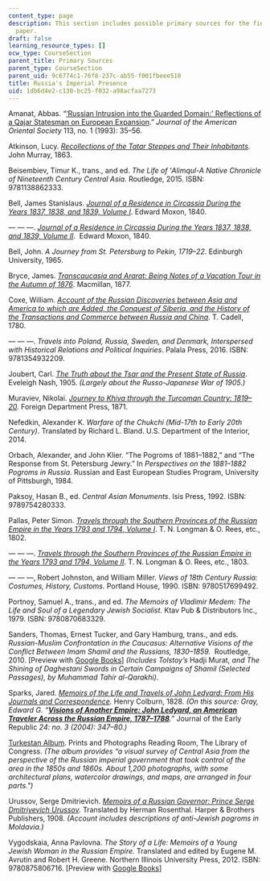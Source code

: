 ```yaml
---
content_type: page
description: This section includes possible primary sources for the final research
  paper.
draft: false
learning_resource_types: []
ocw_type: CourseSection
parent_title: Primary Sources
parent_type: CourseSection
parent_uid: 9c6774c1-76f8-237c-ab55-f001fbeee510
title: Russia's Imperial Presence
uid: 1db6d4e2-c130-bc25-f032-a98acfaa7273
---
```

Amanat, Abbas. “[‘Russian Intrusion into the Guarded Domain:’ Reflections of a Qajar Statesman on European Expansion](https://go.gale.com/ps/anonymous?id=GALE%7CA14320847&sid=googleScholar&v=2.1&it=r&linkaccess=abs&issn=00030279&p=AONE&sw=w).” *Journal of the American Oriental Society* 113, no. 1 (1993): 35–56.

Atkinson, Lucy. [*Recollections of the Tatar Steppes and Their Inhabitants*](https://www.google.com/books/edition/Recollections_of_Tartar_Steppes_and_Thei/MHgEAAAAYAAJ?hl=en&gbpv=1). John Murray, 1863. 

Beisembiev, Timur K., trans., and ed. *The Life of ʻAlimqul-A Native Chronicle of Nineteenth Century Central Asia.* Routledge, 2015. ISBN: 9781138862333. 

Bell, James Stanislaus. [*Journal of a Residence in Circassia During the Years 1837, 1838, and 1839, Volume I*](https://www.google.com/books/edition/Journal_of_a_Residence_in_Circassia_Duri/WtlAAQAAMAAJ?hl=en&gbpv=1). Edward Moxon, 1840.

— — —. [*Journal of a Residence in Circassia During the Years 1837, 1838, and 1839, Volume II*](https://www.google.com/books/edition/Journal_of_a_Residence_in_Circassia_Duri/SNlAAQAAMAAJ?hl=en&gbpv=1).  Edward Moxon, 1840.

Bell, John. *A Journey from St. Petersburg to Pekin, 1719–22*. Edinburgh University, 1965. 

Bryce, James. [*Transcaucasia and Ararat: Being Notes of a Vacation Tour in the Autumn of 1876*](https://www.google.com/books/edition/Transcaucasia_and_Ararat/Ph47AAAAYAAJ?hl=en&gbpv=1). Macmillan, 1877.

Coxe, William. [*Account of the Russian Discoveries between Asia and America to which are Added, the Conquest of Siberia, and the History of the Transactions and Commerce between Russia and China*](https://www.google.com/books/edition/Account_of_the_Russian_Discoveries_Betwe/C35cAAAAcAAJ?hl=en&gbpv=1). T. Cadell, 1780. 

— — —. *Travels into Poland, Russia, Sweden, and Denmark, Interspersed with Historical Relations and Political Inquiries*. Palala Press, 2016. ISBN: 9781354932209.

Joubert, Carl. [*The Truth about the Tsar and the Present State of Russia*](https://www.google.com/books/edition/The_Truth_about_the_Tsar_and_the_Present/5BkpAAAAYAAJ?hl=en&gbpv=1). Eveleigh Nash, 1905. *(Largely about the Russo-Japanese War of 1905.)*

Muraviev, Nikolai. [*Journey to Khiva through the Turcoman Country: 1819–20*](https://www.google.com/books/edition/Muraviev_s_Journey_to_Khiva_Through_the/fScAAAAAQAAJ?hl=en&gbpv=1)*.* Foreign Department Press, 1871.

Nefedkin, Alexander K. *Warfare of the Chukchi (Mid-17th to Early 20th Century)*. Translated by Richard L. Bland. U.S. Department of the Interior, 2014.

Orbach, Alexander, and John Klier. “The Pogroms of 1881–1882,” and “The Response from St. Petersburg Jewry.” In *Perspectives on the 1881–1882 Pogroms in Russia*. Russian and East European Studies Program, University of Pittsburgh, 1984.

Paksoy, Hasan B., ed. *Central Asian Monuments*. Isis Press, 1992. ISBN: 9789754280333. 

Pallas, Peter Simon. [*Travels through the Southern Provinces of the Russian Empire in the Years 1793 and 1794*, *Volume I*](https://www.google.com/books/edition/_/Ex9fAAAAcAAJ?hl=en&gbpv=1). T. N. Longman & O. Rees, etc., 1802.

— — —. [*Travels through the Southern Provinces of the Russian Empire in the Years 1793 and 1794, Volume II*](https://www.google.com/books/edition/Travel_Through_the_Southern_Provinces_of/KR9fAAAAcAAJ?hl=en&gbpv=1). T. N. Longman & O. Rees, etc., 1803.

— — —, Robert Johnston, and William Miller. *Views of 18th Century Russia: Costumes, History, Customs.* Portland House, 1990. ISBN: 9780517699492. 

Portnoy, Samuel A., trans., and ed. *The Memoirs of Vladimir Medem: The Life and Soul of a Legendary Jewish Socialist.* Ktav Pub & Distributors Inc., 1979. ISBN: 9780870683329. 

Sanders, Thomas, Ernest Tucker, and Gary Hamburg, trans., and eds. *Russian-Muslim Confrontation in the Caucasus: Alternative Visions of the Conflict Between Imam Shamil and the Russians, 1830–1859.*  Routledge, 2010. \[Preview with [Google Books](https://www.google.com/books/edition/Russian_Muslim_Confrontation_in_the_Cauc/DXsXH22ht-EC?hl=en&gbpv=1)\] *(Includes Tolstoy’s* Hadji Murat, *and The Shining of Daghestani Swords in Certain Campaigns of Shamil (Selected Passages), by Muhammad Tahir al-Qarakhi)*.

Sparks, Jared. [*Memoirs of the Life and Travels of John Ledyard: From His Journals and Correspondence*](https://www.google.com/books/edition/Memoirs_of_the_Life_and_Travels_of_John/qBM6AAAAcAAJ?hl=en&gbpv=1)*.* Henry Colburn, 1828. *(On this source: Gray, Edward G. “*[***Visions of Another Empire: John Ledyard, an American Traveler Across the Russian Empire, 1787–1788***](https://www.semanticscholar.org/paper/Visions-of-Another-Empire-John-Ledyard%2C-an-American-Gray/c0cd27e4425d70cc7d19cacdcdc04aa0e7f05206)*.”* Journal of the Early Republic *24: no. 3 (2004): 347–80.)*

[Turkestan Album](https://www.loc.gov/rr/print/coll/287_turkestan.html). Prints and Photographs Reading Room, The Library of Congress. *(The album provides “a visual survey of Central Asia from the perspective of the Russian imperial government that took control of the area in the 1850s and 1860s. About 1,200 photographs, with some architectural plans, watercolor drawings, and maps, are arranged in four parts.")*

Urussov, Serge Dmitrievich. [*Memoirs of a Russian Governor: Prince Serge Dmitriyevich Urussov*](https://www.google.com/books/edition/Memoirs_of_a_Russian_Governor/60gzAQAAMAAJ?hl=en&gbpv=1)*.* Translated by Herman Rosenthal. Harper & Brothers Publishers, 1908. *(Account includes descriptions of anti-Jewish pogroms in Moldavia.)*

Vygodskaia, Anna Pavlovna. *The Story of a Life: Memoirs of a Young Jewish Woman in the Russian Empire.* Translated and edited by Eugene M. Avrutin and Robert H. Greene. Northern Illinois University Press, 2012. ISBN: 9780875806716. \[Preview with [Google Books](https://www.google.com/books/edition/The_Story_of_a_Life/W628DwAAQBAJ?hl=en&gbpv=1)\]